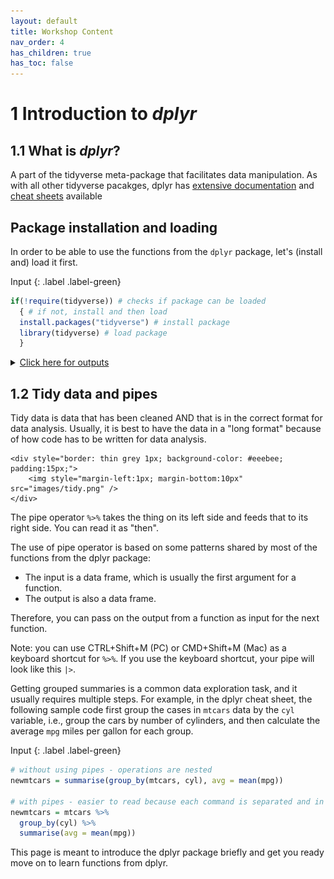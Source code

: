 ```yaml
---
layout: default
title: Workshop Content 
nav_order: 4
has_children: true
has_toc: false 
---
```


# 1 Introduction to *dplyr*

## 1.1 What is *dplyr*?

A part of the tidyverse meta-package that facilitates data manipulation.
As with all other tidyverse pacakges, dplyr has <a href="https://dplyr.tidyverse.org/" target="_blank">extensive documentation</a> and <a href="https://www.rstudio.com/wp-content/uploads/2015/02/data-wrangling-cheatsheet.pdf" target="_blank">cheat sheets</a> available


## Package installation and loading
In order to be able to use the functions from the `dplyr` package, let's (install and) load it first.

Input
{: .label .label-green}
```r
if(!require(tidyverse)) # checks if package can be loaded
  { # if not, install and then load
  install.packages("tidyverse") # install package
  library(tidyverse) # load package 
  }
```

<details>
	<summary><u>Click here for outputs</u></summary>
	<div style="border: thin grey 1px; background-color: #eeebee; padding:15px;">
		<p>If package already installed and can be loaded:</p>
	    <img style="margin-left:1px; margin-bottom:10px" src="images/load_tidyverse.png" />
	    <br/>
	    <p>If package not installed:</p>
	    <img style="margin-left:1px; margin-bottom:10px" src="images/load_tidyverse_installation.png" />
    </div>
</details>


## 1.2 Tidy data and pipes

Tidy data is data that has been cleaned AND that is in the correct format for data analysis. Usually, it is best to have the data in a "long format" because of how code has to be written for data analysis.

	<div style="border: thin grey 1px; background-color: #eeebee; padding:15px;">
	    <img style="margin-left:1px; margin-bottom:10px" src="images/tidy.png" />
    </div>

The pipe operator `%>%` takes the thing on its left side and feeds that to its right side. You can read it as "then".

The use of pipe operator is based on some patterns shared by most of the functions from the dplyr package:
* The input is a data frame, which is usually the first argument for a function.
* The output is also a data frame.  

Therefore, you can pass on the output from a function as input for the next function.


Note: you can use CTRL+Shift+M (PC) or CMD+Shift+M (Mac) as a keyboard shortcut for `%>%`. If you use the keyboard shortcut, your pipe will look like this `|>`.

Getting grouped summaries is a common data exploration task, and it usually requires multiple steps. For example, in the dplyr cheat sheet, the following sample code first group the cases in `mtcars` data by the `cyl` variable, i.e., group the cars by number of cylinders, and then calculate the average `mpg` miles per gallon for each group. 

Input
{: .label .label-green}
```r
# without using pipes - operations are nested
newmtcars = summarise(group_by(mtcars, cyl), avg = mean(mpg))

# with pipes - easier to read because each command is separated and in order
newmtcars = mtcars %>% 
  group_by(cyl) %>%
  summarise(avg = mean(mpg))


```


This page is meant to introduce the dplyr package briefly and get you ready move on to learn functions from dplyr.  
